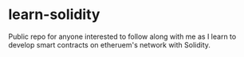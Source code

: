 # learn-solidity
Public repo for anyone interested to follow along with me as I learn to develop smart contracts on etheruem's network with Solidity.
